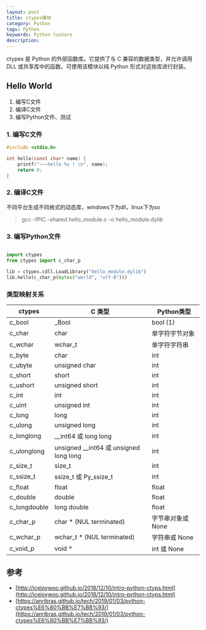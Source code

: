 ```yaml
---
layout: post
title: ctypes模块
category: Python
tags: Python 
keywords: Python tushare
description: 
---
```



ctypes 是 Python 的外部函数库。它提供了与 C 兼容的数据类型，并允许调用 DLL 或共享库中的函数。可使用该模块以纯 Python 形式对这些库进行封装。


## Hello World

1. 编写C文件
2. 编译C文件
3. 编写Python文件、测试

### 1. 编写C文件

```C
#include <stdio.h>

int hello(const char* name) {
    printf("~~~hello %s ! \n", name);
    return 0;
}

```
### 2. 编译C文件

不同平台生成不同格式的动态库，windows下为dll，linux下为so

> gcc -fPIC -shared hello_module.c -o hello_module.dylib

### 3. 编写Python文件

```Python

import ctypes
from ctypes import c_char_p

lib = ctypes.cdll.LoadLibrary("hello_module.dylib")
lib.hello(c_char_p(bytes("world", "utf-8")))
```


### 类型映射关系

| ctypes       | C 类型                                   | Python类型            |  
| ------------ | -------------------------------------- | ----------------- | 
| c_bool       | _Bool                                  | bool (1)          |
| c_char       | char                                   | 单字符字节对象    |
| c_wchar      | wchar_t                                | 单字符字符串      |
| c_byte       | char                                   | int               |
| c_ubyte      | unsigned char                          | int               |
| c_short      | short                                  | int               |
| c_ushort     | unsigned short                         | int               |
| c_int        | int                                    | int               |
| c_uint       | unsigned int                           | int               |
| c_long       | long                                   | int               |
| c_ulong      | unsigned long                          | int               |
| c_longlong   | __int64 或 long long                   | int               |
| c_ulonglong  | unsigned __int64 或 unsigned long long | int               |
| c_size_t     | size_t                                 | int               |
| c_ssize_t    | ssize_t 或 Py_ssize_t                  | int               |
| c_float      | float                                  | float             |
| c_double     | double                                 | float             |
| c_longdouble | long double                            | float             |
| c_char_p     | char * (NUL terminated)                | 字节串对象或 None |
| c_wchar_p    | wchar_t * (NUL terminated)             | 字符串或 None     |
| c_void_p     | void *                                 | int 或 None       |




## 参考

- [http://icejoywoo.github.io/2018/12/10/intro-python-ctyps.html](http://icejoywoo.github.io/2018/12/10/intro-python-ctyps.html)
- [https://anribras.github.io/tech/2019/01/03/python-ctypes%E6%80%BB%E7%BB%93/](https://anribras.github.io/tech/2019/01/03/python-ctypes%E6%80%BB%E7%BB%93/)
